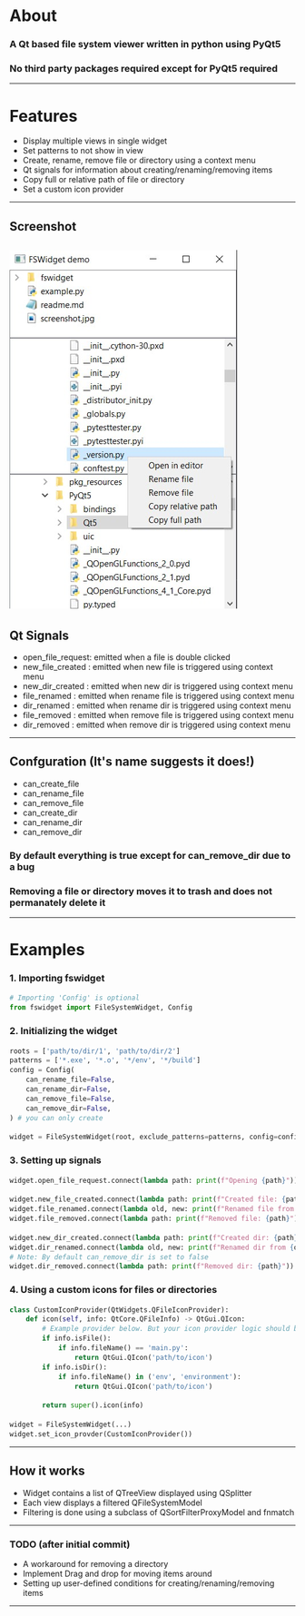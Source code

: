 # About
### A Qt based file system viewer written in python using PyQt5
### No third party packages required except for PyQt5 required

---
# Features
- Display multiple views in single widget
- Set patterns to not show in view
- Create, rename, remove file or directory using a context menu
- Qt signals for information about creating/renaming/removing items
- Copy full or relative path of file or directory
- Set a custom icon provider

---
## Screenshot
![Screenshot](./screenshot.jpg)
---
## Qt Signals
- open_file_request: emitted when a file is double clicked
- new_file_created : emitted when new file is triggered using context menu
- new_dir_created  : emitted when new dir is triggered using context menu
- file_renamed     : emitted when rename file is triggered using context menu
- dir_renamed      : emitted when rename dir is triggered using context menu
- file_removed     : emitted when remove file is triggered using context menu
- dir_removed      : emitted when remove dir is triggered using context menu

---
## Confguration (It's name suggests it does!)
- can_create_file
- can_rename_file
- can_remove_file
- can_create_dir
- can_rename_dir
- can_remove_dir
### By default everything is true except for can_remove_dir due to a bug
### Removing a file or directory moves it to trash and does not permanately delete it

---
# Examples

### 1. Importing fswidget
```python
# Importing 'Config' is optional
from fswidget import FileSystemWidget, Config
```

### 2. Initializing the widget
```python
roots = ['path/to/dir/1', 'path/to/dir/2']
patterns = ['*.exe', '*.o', '*/env', '*/build']
config = Config(
    can_rename_file=False,
    can_rename_dir=False,
    can_remove_file=False,
    can_remove_dir=False,
) # you can only create

widget = FileSystemWidget(root, exclude_patterns=patterns, config=config)
```

### 3. Setting up signals
```python
widget.open_file_request.connect(lambda path: print(f"Opening {path}"))

widget.new_file_created.connect(lambda path: print(f"Created file: {path}"))
widget.file_renamed.connect(lambda old, new: print(f"Renamed file from {old} to {new}"))
widget.file_removed.connect(lambda path: print(f"Removed file: {path}"))

widget.new_dir_created.connect(lambda path: print(f"Created dir: {path}"))
widget.dir_renamed.connect(lambda old, new: print(f"Renamed dir from {old} to {new}"))
# Note: By default can_remove_dir is set to false
widget.dir_removed.connect(lambda path: print(f"Removed dir: {path}"))
```

### 4. Using a custom icons for files or directories
```python
class CustomIconProvider(QtWidgets.QFileIconProvider):
    def icon(self, info: QtCore.QFileInfo) -> QtGui.QIcon:
        # Example provider below. But your icon provider logic should be here
        if info.isFile():
            if info.fileName() == 'main.py':
                return QtGui.QIcon('path/to/icon')
        if info.isDir():
            if info.fileName() in ('env', 'environment'):
                return QtGui.QIcon('path/to/icon')

        return super().icon(info)

widget = FileSystemWidget(...)
widget.set_icon_provder(CustomIconProvider())
```

---
## How it works
- Widget contains a list of QTreeView displayed using QSplitter
- Each view displays a filtered QFileSystemModel
- Filtering is done using a subclass of QSortFilterProxyModel and fnmatch

---
### TODO (after initial commit)
- A workaround for removing a directory
- Implement Drag and drop for moving items around
- Setting up user-defined conditions for creating/renaming/removing items

---